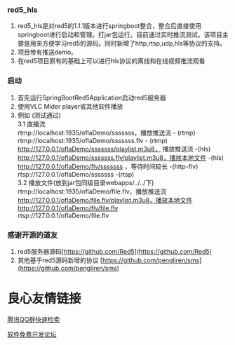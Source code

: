 ### red5_hls

1. red5_hls是对red5的1.1.1版本进行springboot整合，整合后直接使用springboot进行启动和管理。打jar包运行。目前通过实时推流测试。该项目主要是用来方便学习red5的源码。同时新增了http,rtsp,udp,hls等协议的支持。
2. 项目带有推送demo。
3. 在red5项目原有的基础上可以进行hls协议的离线和在线视频推流观看

### 启动

1. 首先运行SpringBootRed5Application启动red5服务器
2. 使用VLC Mider player或其他软件播放 
3. 例如 (测试通过)  
3.1 直播流  
rtmp://localhost:1935/oflaDemo/sssssss，播放推送流  - (rtmp)  
rtmp://localhost:1935/oflaDemo/sssssss.flv     - (rtmp)  
http://127.0.0.1/oflaDemo/sssssss/playlist.m3u8， 播放推送流   -(hls)  
http://127.0.0.1/oflaDemo/sssssss.flv/playlist.m3u8，播放本地文件   -(hls)  
http://127.0.0.1/oflaDemo/flv/sssssss ，等待时间较长    -(http-flv)  
rtsp://127.0.0.1/oflaDemo/sssssss   -(rtsp)  
3.2 播放文件(放到jar包同级目录webapps/../../下)  
rtmp://localhost:1935/oflaDemo/file.flv，播放推送流 
http://127.0.0.1/oflaDemo/file.flv/playlist.m3u8，播放本地文件  
http://127.0.0.1/oflaDemo/flv/file.flv  
rtsp://127.0.0.1/oflaDemo/file.flv  
### 感谢开源的道友

1. red5服务器源码[https://github.com/Red5](https://github.com/Red5)
2. 其他基于red5源码新增的协议 [https://github.com/pengliren/sms](https://github.com/pengliren/sms)
 



 # 良心友情链接

[腾讯QQ群快速检索](http://u.720life.cn/s/8cf73f7c)

[软件免费开发论坛](http://u.720life.cn/s/bbb01dc0)